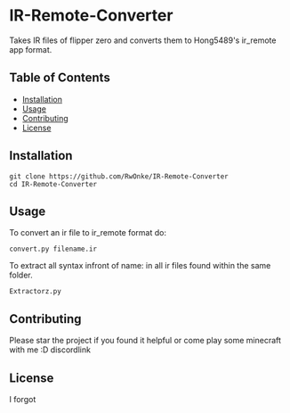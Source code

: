 # IR-Remote-Converter

Takes IR files of flipper zero and converts them to Hong5489's ir_remote app format.

## Table of Contents
- [Installation](#installation)
- [Usage](#usage)
- [Contributing](#contributing)
- [License](#license)

## Installation

```
git clone https://github.com/RwOnke/IR-Remote-Converter
cd IR-Remote-Converter
````
## Usage
To convert an ir file to ir_remote format do:
```
convert.py filename.ir
```
To extract all syntax infront of name: in all ir files found within the same folder.
```
Extractorz.py
```
## Contributing
Please star the project if you found it helpful or come play some minecraft with me :D discordlink
## License

I forgot
